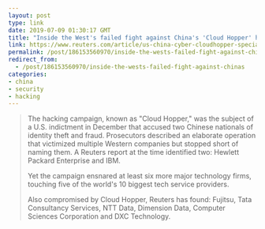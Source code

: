 ```yaml
---
layout: post
type: link
date: 2019-07-09 01:30:17 GMT
title: "Inside the West's failed fight against China's 'Cloud Hopper' hackers"
link: https://www.reuters.com/article/us-china-cyber-cloudhopper-special-repor-idUSKCN1TR1DK
permalink: /post/186153560970/inside-the-wests-failed-fight-against-chinas
redirect_from: 
  - /post/186153560970/inside-the-wests-failed-fight-against-chinas
categories:
- china
- security
- hacking
---
```

<blockquote><p>The hacking campaign, known as "Cloud Hopper," was the subject of a U.S. indictment in December that accused two Chinese nationals of identity theft and fraud. Prosecutors described an elaborate operation that victimized multiple Western companies but stopped short of naming them. A Reuters report at the time identified two: Hewlett Packard Enterprise and IBM.</p

<p>Yet the campaign ensnared at least six more major technology firms, touching five of the world's 10 biggest tech service providers.</p

<p>Also compromised by Cloud Hopper, Reuters has found: Fujitsu, Tata Consultancy Services, NTT Data, Dimension Data, Computer Sciences Corporation and DXC Technology.</p></blockquote>